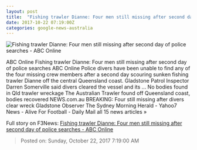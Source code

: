 ```yaml
---
layout: post
title:  "Fishing trawler Dianne: Four men still missing after second day of police searches - ABC Online"
date: 2017-10-22 07:19:00Z
categories: google-news-australia
---
```


![Fishing trawler Dianne: Four men still missing after second day of police searches - ABC Online](http://www.abc.net.au/news/image/9063156-1x1-700x700.jpg)

ABC Online Fishing trawler Dianne: Four men still missing after second day of police searches ABC Online Police divers have been unable to find any of the four missing crew members after a second day scouring sunken fishing trawler Dianne off the central Queensland coast. Gladstone Patrol Inspector Darren Somerville said divers cleared the vessel and its ... No bodies found in Qld trawler wreckage The Australian Trawler found off Queensland coast, bodies recovered NEWS.com.au BREAKING: Four still missing after divers clear wreck Gladstone Observer The Sydney Morning Herald - Yahoo7 News - Alive For Football - Daily Mail all 15 news articles »


Full story on F3News: [Fishing trawler Dianne: Four men still missing after second day of police searches - ABC Online](http://www.f3nws.com/n/uszPe)

> Posted on: Sunday, October 22, 2017 7:19:00 AM
